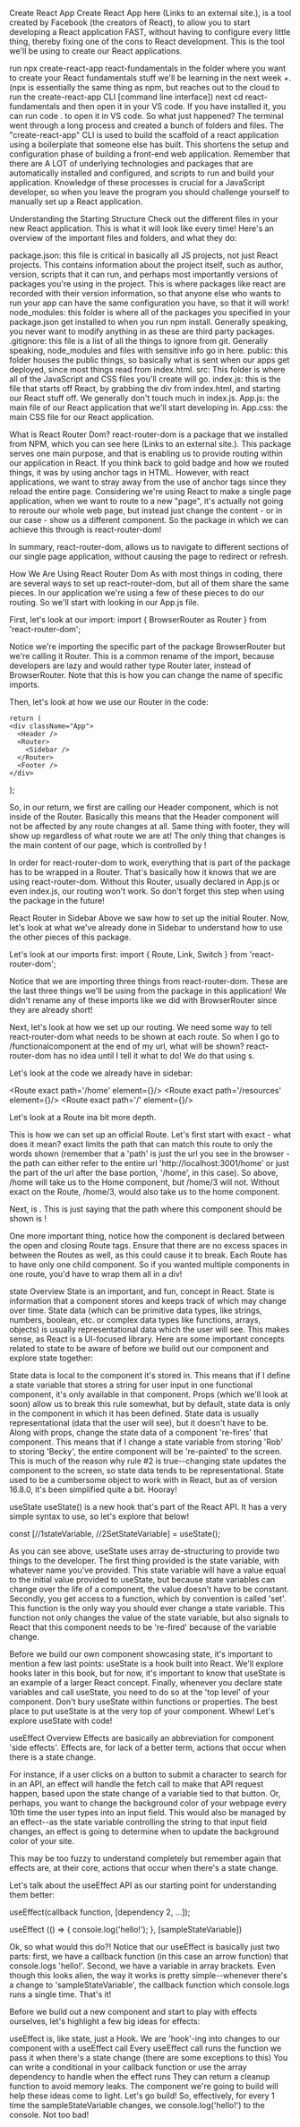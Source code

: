 Create React App
Create React App here (Links to an external site.), is a tool created by Facebook (the creators of React), to allow you to start developing a React application FAST, without having to configure every little thing, thereby fixing one of the cons to React development. This is the tool we'll be using to create our React applications.

run npx create-react-app react-fundamentals in the folder where you want to create your React fundamentals stuff we'll be learning in the next week +.
(npx is essentially the same thing as npm, but reaches out to the cloud to run the create-react-app CLI [command line interface])
next cd react-fundamentals and then open it in your VS code. If you have installed it, you can run code . to open it in VS code.
So what just happened? The terminal went through a long process and created a bunch of folders and files. The "create-react-app" CLI is used to build the scaffold of a react application using a boilerplate that someone else has built. This shortens the setup and configuration phase of building a front-end web application. Remember that there are A LOT of underlying technologies and packages that are automatically installed and configured, and scripts to run and build your application. Knowledge of these processes is crucial for a JavaScript developer, so when you leave the program you should challenge yourself to manually set up a React application.

Understanding the Starting Structure
Check out the different files in your new React application. This is what it will look like every time! Here's an overview of the important files and folders, and what they do:

package.json: this file is critical in basically all JS projects, not just React projects. This contains information about the project itself, such as author, version, scripts that it can run, and perhaps most importantly versions of packages you're using in the project. This is where packages like react are recorded with their version information, so that anyone else who wants to run your app can have the same configuration you have, so that it will work!
node_modules: this folder is where all of the packages you specified in your package.json get installed to when you run npm install. Generally speaking, you never want to modify anything in  as these are third party packages.
.gitignore: this file is a list of all the things to ignore from git. Generally speaking, node_modules and files with sensitive info go in here.
public: this folder houses the public things, so basically what is sent when our apps get deployed, since most things read from index.html.
src: This folder is where all of the JavaScript and CSS files you'll create will go.
index.js: this is the file that starts off React, by grabbing the div from index.html, and starting our React stuff off. We generally don't touch much in index.js.
App.js: the main file of our React application that we'll start developing in.
App.css: the main CSS file for our React application.

What is React Router Dom?
react-router-dom is a package that we installed from NPM, which you can see here (Links to an external site.). This package serves one main purpose, and that is enabling us to provide routing within our application in React. If you think back to gold badge and how we routed things, it was by using anchor tags in HTML. However, with react applications, we want to stray away from the use of anchor tags since they reload the entire page. Considering we're using React to make a single page application, when we want to route to a new "page", it's actually not going to reroute our whole web page, but instead just change the content - or in our case - show us a different component. So the package in which we can achieve this through is react-router-dom!

In summary, react-router-dom, allows us to navigate to different sections of our single page application, without causing the page to redirect or refresh.

How We Are Using React Router Dom
As with most things in coding, there are several ways to set up react-router-dom, but all of them share the same pieces. In our application we're using a few of these pieces to do our routing. So we'll start with looking in our App.js file.

First, let's look at our import:
    import {
        BrowserRouter as Router
    } from 'react-router-dom';

Notice we're importing the specific part of the package BrowserRouter but we're calling it Router. This is a common rename of the import, because developers are lazy and would rather type Router later, instead of BrowserRouter. Note that this is how you can change the name of specific imports.

Then, let's look at how we use our Router in the code:

    return (
    <div className="App">
      <Header />
      <Router>
        <Sidebar />
      </Router>
      <Footer />
    </div>
  );

So, in our return, we first are calling our Header component, which is not inside of the Router. Basically this means that the Header component will not be affected by any route changes at all. Same thing with footer, they will show up regardless of what route we are at! The only thing that changes is the main content of our page, which is controlled by <sidebar />!

In order for react-router-dom to work, everything that is part of the package has to be wrapped in a Router. That's basically how it knows that we are using react-router-dom. Without this Router, usually declared in App.js or even index.js, our routing won't work. So don't forget this step when using the package in the future!

React Router in Sidebar
Above we saw how to set up the initial Router. Now, let's look at what we've already done in Sidebar to understand how to use the other pieces of this package.

Let's look at our imports first:
    import {
        Route,
        Link,
        Switch
    } from 'react-router-dom';

Notice that we are importing three things from react-router-dom. These are the last three things we'll be using from the package in this application! We didn't rename any of these imports like we did with BrowserRouter since they are already short!

Next, let's look at how we set up our routing. We need some way to tell react-router-dom what needs to be shown at each route. So when I go to /functionalcomponent at the end of my url, what will be shown? react-router-dom has no idea until I tell it what to do! We do that using <Route />s.

Let's look at the code we already have in sidebar:
    <div className='sidebar-route'>
        <Switch>
                <Route exact path='/home' element={<Home/>}/>
                <Route exact path='/resources' element={<Resources/>}/>
                <Route exact path='/' element={<Home/>}/>
            </Switch>
    </div>

Let's look at a Route ina bit more depth.
    <Route exact path='/home'><Home /></Route>

This is how we can set up an official Route. Let's first start with exact - what does it mean? exact limits the path that can match this route to only the words shown (remember that a 'path' is just the url you see in the browser - the path can either refer to the entire url 'http://localhost:3001/home' or just the part of the url after the base portion, '/home', in this case). So above, /home will take us to the Home component, but /home/3 will not. Without exact on the Route, /home/3, would also take us to the home component.

Next, is . This is just saying that the path where this component should be shown is !

One more important thing, notice how the component is declared between the open and closing Route tags. Ensure that there are no excess spaces in between the Routes as well, as this could cause it to break. Each Route has to have only one child component. So if you wanted multiple components in one route, you'd have to wrap them all in a div!

state Overview
State is an important, and fun, concept in React.  State is information that a component stores and keeps track of which may change over time.  State data (which can be primitive data types, like strings, numbers, boolean, etc. or complex data types like functions, arrays, objects) is usually representational data which the user will see.  This makes sense, as React is a UI-focused library.  Here are some important concepts related to state to be aware of before we build out our component and explore state together:

State data is local to the component it's stored in.  This means that if I define a state variable that stores a string for user input in one functional component, it's only available in that component.  Props (which we'll look at soon) allow us to break this rule somewhat, but by default, state data is only in the component in which it has been defined.
State data is usually representational (data that the user will see), but it doesn't have to be.
Along with props, change the state data of a component 're-fires' that component.  This means that if I change a state variable from storing 'Rob' to storing 'Becky', the entire component will be 're-painted' to the screen.  This is much of the reason why rule #2 is true--changing state updates the component to the screen, so state data tends to be representational.
State used to be a cumbersome object to work with in React, but as of version 16.8.0, it's been simplified quite a bit.  Hooray!

useState
useState() is a new hook that's part of the React API.  It has a very simple syntax to use, so let's explore that below!

const [//1stateVariable, //2SetStateVariable] = useState(<initial value here>);

As you can see above, useState uses array de-structuring to provide two things to the developer.  The first thing provided is the state variable, with whatever name you've provided.  This state variable will have a value equal to the initial value provided to useState, but because state variables can change over the life of a component, the value doesn't have to be constant.  Secondly, you get access to a function, which by convention is called 'set<state variable name here>'.  This function is the only way you should ever change a state variable.  This function not only changes the value of the state variable, but also signals to React that this component needs to be 're-fired' because of the variable change.

Before we build our own component showcasing state, it's important to mention a few last points:  useState is a hook built into React.  We'll explore hooks later in this book, but for now, it's important to know that useState is an example of a larger React concept.  Finally, whenever you declare state variables and call useState, you need to do so at the 'top level' of your component.  Don't bury useState within functions or properties.  The best place to put useState is at the very top of your component.  Whew!  Let's explore useState with code!

useEffect Overview
Effects are basically an abbreviation for component 'side effects'.  Effects are, for lack of a better term, actions that occur when there is a state change. 

For instance, if a user clicks on a button to submit a character to search for in an API, an effect will handle the fetch call to make that API request happen, based upon the state change of a variable tied to that button.  Or, perhaps, you want to change the background color of your webpage every 10th time the user types into an input field.  This would also be managed by an effect--as the state variable controlling the string to that input field changes, an effect is going to determine when to update the background color of your site. 

This may be too fuzzy to understand completely but remember again that effects are, at their core, actions that occur when there's a state change.

Let's talk about the useEffect API as our starting point for understanding them better:

useEffect(callback function, [dependency 2, ...]);

useEffect (() => {
    console.log('hello!');
}, [sampleStateVariable])

Ok, so what would this do?!  Notice that our useEffect is basically just two parts: first, we have a callback function (in this case an arrow function) that console.logs 'hello!'.  Second, we have a variable in array brackets.  Even though this looks alien, the way it works is pretty simple--whenever there's a change to 'sampleStateVariable', the callback function which console.logs runs a single time.  That's it!

Before we build out a new component and start to play with effects ourselves, let's highlight a few big ideas for effects:

useEffect is, like state, just a Hook.  We are 'hook'-ing into changes to our component with a useEffect call
Every useEffect call runs the function we pass it when there's a state change (there are some exceptions to this)
You can write a conditional in your callback function or use the array dependency to handle when the effect runs
They can return a cleanup function to avoid memory leaks.
The component we're going to build will help these ideas come to light.  Let's go build!
So, effectively, for every 1 time the sampleStateVariable changes, we console.log('hello!') to the console.  Not too bad!

<FunctionalComponent string="Color Toggle" function={toggleColor} />
                <FunctionalComponent string="Background Color Toggle" function={toggleBackgroundColor} />
                <FunctionalComponent string="Border Radius Toggle" function={toggleBorderRadius} />
                <FunctionalComponent string="Border Style Toggle" function={toggleBorderStyle} />